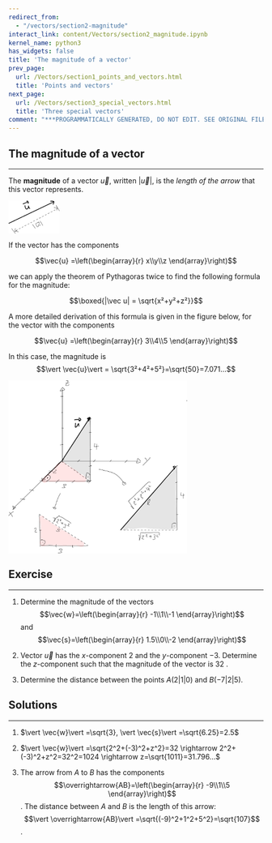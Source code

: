 ```yaml
---
redirect_from:
  - "/vectors/section2-magnitude"
interact_link: content/Vectors/section2_magnitude.ipynb
kernel_name: python3
has_widgets: false
title: 'The magnitude of a vector'
prev_page:
  url: /Vectors/section1_points_and_vectors.html
  title: 'Points and vectors'
next_page:
  url: /Vectors/section3_special_vectors.html
  title: 'Three special vectors'
comment: "***PROGRAMMATICALLY GENERATED, DO NOT EDIT. SEE ORIGINAL FILES IN /content***"
---
```



## The magnitude of a vector
---

The __magnitude__ of a vector $\vec u$, written $\vert \vec{u} \vert$, is the *length of the arrow* that this vector represents. 

<img src="./pics/length.png" width="20%" align="center">

If the vector has the components 

$$\vec{u} =\left(\begin{array}{r} x\\y\\z \end{array}\right)$$ 

we can apply the theorem of Pythagoras twice to find the following formula for the magnitude: 

$$\boxed{|\vec u| = \sqrt{x²+y²+z²}}$$ 

A more detailed derivation of this formula is given in the figure below, for the vector with the components 

$$\vec{u} =\left(\begin{array}{r} 3\\4\\5 \end{array}\right)$$ 

In this case, the magnitude is $$\vert \vec{u}\vert = \sqrt{3²+4²+5²}=\sqrt{50}=7.071...$$

<img src="./pics/magnitude.png" width="70%" align="center">



## Exercise
---

1. Determine the magnitude of the vectors $$\vec{w}=\left(\begin{array}{r} -1\\1\\-1 \end{array}\right)$$ and $$\vec{s}=\left(\begin{array}{r} 1.5\\0\\-2 \end{array}\right)$$

2. Vector $\vec{u}$ has the $x$-component $2$ and the $y$-component $-3$. Determine the $z$-component such that the magnitude of the vector is $32$ .

3. Determine the distance between the points $A(2|1|0)$  and $B(-7|2|5 )$. 



## Solutions
---

1. $\vert \vec{w}\vert =\sqrt{3}, \vert \vec{s}\vert =\sqrt{6.25}=2.5$

2. $\vert \vec{w}\vert =\sqrt{2^2+(-3)^2+z^2}=32 \rightarrow 2^2+(-3)^2+z^2=32^2=1024 \rightarrow z=\sqrt{1011}=31.796...$

3. The arrow from $A$ to $B$ has the components $$\overrightarrow{AB}=\left(\begin{array}{r} -9\\1\\5 \end{array}\right)$$. The distance between $A$ and $B$ is the length of this arrow: $$\vert \overrightarrow{AB}\vert =\sqrt{(-9)^2+1^2+5^2}=\sqrt{107}$$.



